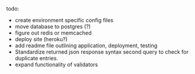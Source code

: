 todo: 
  - create environment specific config files
  - move database to postgres (?)
  - figure out redis or memcached
  - deploy site (heroku?)
  - add readme file outlining application, deployment, testing
  - Standardize returned json response syntax
    second query to check for duplicate entries.
  - expand functionality of validators
